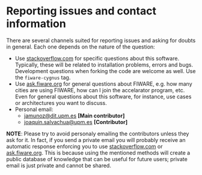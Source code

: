 # Reporting issues and contact information
There are several channels suited for reporting issues and asking for doubts in general. Each one depends on the nature of the question:

* Use [stackoverflow.com](http://stackoverflow.com) for specific questions about this software. Typically, these will be related to installation problems, errors and bugs. Development questions when forking the code are welcome as well. Use the `fiware-cygnus` tag.
* Use [ask.fiware.org](https://ask.fiware.org/questions/) for general questions about FIWARE, e.g. how many cities are using FIWARE, how can I join the accelarator program, etc. Even for general questions about this software, for instance, use cases or architectures you want to discuss.
* Personal email:
    * [jamunoz@dit.upm.es](mailto:jamunoz@dit.upm.es) **[Main contributor]**
    * [joaquin.salvachua@upm.es](mailto:joaquin.salvachua@upm.es) **[Contributor]**

**NOTE**: Please try to avoid personaly emailing the contributors unless they ask for it. In fact, if you send a private email you will probably receive an automatic response enforcing you to use [stackoverflow.com](http://stackoverflow.com) or [ask.fiware.org](https://ask.fiware.org/questions/). This is because using the mentioned methods will create a public database of knowledge that can be useful for future users; private email is just private and cannot be shared.
